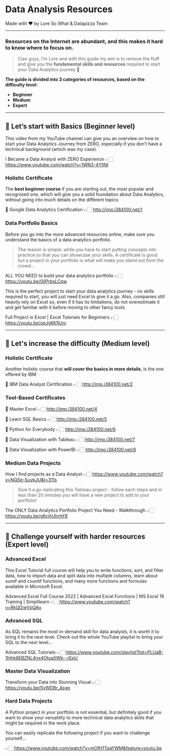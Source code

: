 # Data Analysis Resources

Made with ♥️ by Lore So What & Datapizza Team

---

### Resources on the Internet are abundant, and this makes it hard to know where to focus on. 

> Ciao guys, I’m Lore and with this guide my aim is to remove the fluff and give you the **fundamental skills and resources** required to start your Data Analytics journey 🚀

**The guide is divided into 3 categories of resources, based on the difficulty level:**

- **Beginner**
- **Medium**
- **Expert**

---

## 🏁 Let’s start with Basics (Beginner level)

This video from my YouTube channel can give you an overview on how to start your Data Analytics Journey from ZERO, especially if you don’t have a technical background (which was my case).

I Became a Data Analyst with ZERO Experience 👉🏻 https://www.youtube.com/watch?v=1WN3-4YIINI

### Holistic Certificate

The **best beginner course** if you are starting out, the most popular and recognized one, which will give you a solid foundation about Data Analytics, without going into much details on the different topics:

🔗 Google Data Analytics Certification 👉🏻 http://imp.i384100.net/1

### Data Portfolio Basics

Before you go into the more advanced resources online, make sure you understand the basics of a data analytics portfolio. 

> The reason is simple: while you have to start putting concepts into practice so that you can showcase your skills. A certificate is good but a project in your portfolio is what will make you stand out from the crowd…

ALL YOU NEED to build your data analytics portfolio 👉🏻 https://youtu.be/0jIPrbsLCqw

This is the perfect project to start your data analytics journey - no skills required to start, you will just need Excel to give it a go. Also, companies still heavily rely on Excel so, even if it has its limitations, do not overestimate it and get familiar with it before moving to other fancy tools.

Full Project in Excel | Excel Tutorials for Beginners 👉🏻 https://youtu.be/opJgMj1IUrc

---

## 🚀 Let's increase the difficulty (Medium level)

### Holistic Certificate

Another holistic course that **will cover the basics in more details**, is the one offered by IBM

🔗 IBM Data Analyst Certification 👉🏻 http://imp.i384100.net/2

### Tool-Based Certificates

🔗 Master Excel 👉🏻 http://imp.i384100.net/4

🔗 Learn SQL Basics 👉🏻 http://imp.i384100.net/5

🔗 Python for Everybody 👉🏻 http://imp.i384100.net/6

🔗 Data Visualization with Tableau 👉🏻 http://imp.i384100.net/7

🔗 Data Visualization with PowerBI 👉🏻 http://imp.i384100.net/8

### Medium Data Projects

How I find projects as a Data Analyst 👉🏻 https://www.youtube.com/watch?v=NQSe-SuykJU&t=311s

> Give it a go replicating this Tableau project - follow each steps and in less than 20 minutes you will have a new project to add to your portfolio!

The ONLY Data Analytics Portfolio Project You Need - Walkthrough 👉🏻 https://youtu.be/g6cjhUhrhY8

---

## 🥊 Challenge yourself with harder resources (Expert level)

### Advanced Excel

This Excel Tutorial full course will help you to write functions, sort, and filter data, how to import data and split data into multiple columns, learn about sumif and countif functions, and many more functions and formulas available in Microsoft Excel.

Advanced Excel Full Course 2022 | Advanced Excel Functions | MS Excel 19 Training | Simplilearn 👉🏻 https://www.youtube.com/watch?v=RkQl2wVpQAo

### Advanced SQL

As SQL remains the most in-demand skill for data analysts, it is worth it to bring it to the next level. Check out the whole YouTube playlist to bring your SQL to the next level…

Advanced SQL Tutorials 👉🏻 https://www.youtube.com/playlist?list=PLUaB-1hjhk8EBZNL4nx4Otoa5Wb--rEpU

### Master Data Visualization

Transform your Data into Stunning Visual 👉🏻 https://youtu.be/SyWDBr_4sgg

### Hard Data Projects

A Python project in your portfolio is not essential, but definitely good if you want to show your versatility to more technical data analytics skills that might be required in the work place.

You can easily replicate the following project if you want to challenge yourself…

👉🏻 https://www.youtube.com/watch?v=mOfH1TqaYWM&feature=youtu.be
